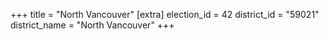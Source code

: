 +++
title = "North Vancouver"
[extra]
election_id = 42
district_id = "59021"
district_name = "North Vancouver"
+++
